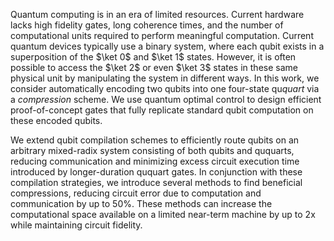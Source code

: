 Quantum computing is in an era of limited resources. Current hardware lacks high fidelity gates, long coherence times, and the number of computational units required to perform meaningful computation. Current quantum devices typically use a binary system, where each qubit exists in a superposition of the $\ket 0$ and $\ket 1$ states. However, it is often possible to access the $\ket 2$ or even $\ket 3$ states in these same physical unit  by manipulating the system in different ways. In this work, we consider automatically encoding two qubits into one four-state qu*quart* via a *compression* scheme. We use quantum optimal control to design efficient proof-of-concept gates that fully replicate standard qubit computation on these encoded qubits.

We extend qubit compilation schemes to efficiently route qubits on an arbitrary mixed-radix system consisting of both qubits and ququarts, reducing communication and minimizing excess circuit execution time introduced by longer-duration ququart gates. In conjunction with these compilation strategies, we introduce several methods to find beneficial compressions, reducing circuit error due to computation and communication by up to 50%.  These methods can increase the computational space available on a limited near-term machine by up to 2x while maintaining circuit fidelity.